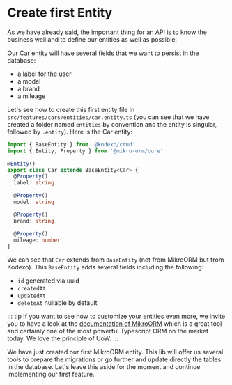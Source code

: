 # Create first Entity

As we have already said, the important thing for an API is to know the business well and to define our entities as well as possible.

Our Car entity will have several fields that we want to persist in the database:
- a label for the user
- a model
- a brand
- a mileage

Let's see how to create this first entity file in `src/features/cars/entities/car.entity.ts` (you can see that we have created a folder named `entities` by convention and the entity is singular, followed by `.entity`). Here is the Car entity:

```typescript
import { BaseEntity } from '@kodexo/crud'
import { Entity, Property } from '@mikro-orm/core'

@Entity()
export class Car extends BaseEntity<Car> {
  @Property()
  label: string

  @Property()
  model: string

  @Property()
  brand: string

  @Property()
  mileage: number
}
```

We can see that `Car` extends from `BaseEntity` (not from MikroORM but from Kodexo). This `BaseEntity` adds several fields including the following: 
- `id` generated via uuid
- `createdAt`
- `updatedAt`
- `deleteAt` nullable by default

::: tip
If you want to see how to customize your entities even more, we invite you to have a look at the [documentation of MikroORM](https://mikro-orm.io) which is a great tool and certainly one of the most powerful Typescript ORM on the market today. We love the principle of UoW.
:::

We have just created our first MikroORM entity. This lib will offer us several tools to prepare the migrations or go further and update directly the tables in the database. Let's leave this aside for the moment and continue implementing our first feature.
